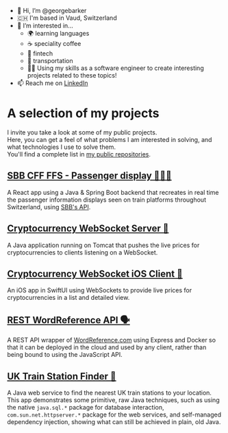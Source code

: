 - 👋 Hi, I’m @georgebarker
- 🇨🇭 I'm based in Vaud, Switzerland
- 👀 I’m interested in...
  - 🌍  learning languages
  - ☕️  speciality coffee
  - 💸  fintech
  - 🚆  transportation
  - 👨‍💻  Using my skills as a software engineer to create interesting projects related to these topics!
- 📫 Reach me on [LinkedIn](https://www.linkedin.com/in/georgebarker97/)

# A selection of my projects
I invite you take a look at some of my public projects.  
  Here, you can get a feel of what problems I am interested in solving, and what technologies I use to solve them.  
  You'll find a complete list in [my public repositories](https://github.com/georgebarker?tab=repositories).
  
## [SBB CFF FFS - Passenger display 🚞🇨🇭](https://sbb-cff-ffs.up.railway.app)
A React app using a Java & Spring Boot backend that recreates in real time the passenger information displays seen on train platforms throughout Switzerland, using [SBB's API](https://developer.sbb.ch/apis).
  
## [Cryptocurrency WebSocket Server 🤑](https://github.com/georgebarker/crypto-websocket-server)
A Java application running on Tomcat that pushes the live prices for cryptocurrencies to clients listening on a WebSocket.

## [Cryptocurrency WebSocket iOS Client 📱](https://github.com/georgebarker/ios-crypto-websocket-client)
An iOS app in SwiftUI using WebSockets to provide live prices for cryptocurrencies in a list and detailed view.

## [REST WordReference API 🗣️](https://github.com/georgebarker/rest-wordreference-api)
 A REST API wrapper of [WordReference.com](https://wordreference.com) using Express and Docker so that it can be deployed in the cloud and used by any client, rather than being bound to using the JavaScript API. 

## [UK Train Station Finder 🚉](https://github.com/georgebarker/StationServer)
A Java web service to find the nearest UK train stations to your location.  
  This app demonstrates some primitive, raw Java techniques, such as using the native `java.sql.*` package for database interaction, `com.sun.net.httpserver.*` package for the web services, and self-managed dependency injection, showing what can still be achieved in plain, old Java.

<!---
georgebarker/georgebarker is a ✨ special ✨ repository because its `README.md` (this file) appears on your GitHub profile.
You can click the Preview link to take a look at your changes.
--->
